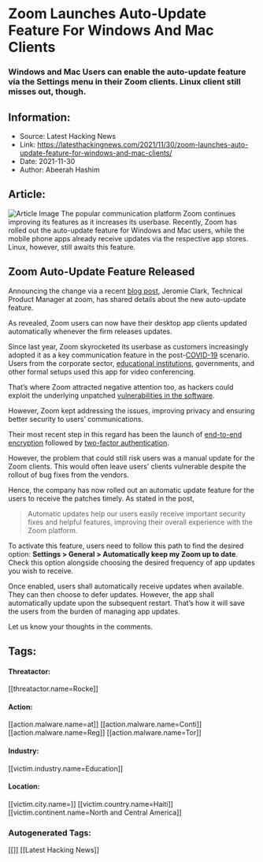 # Zoom Launches Auto-Update Feature For Windows And Mac Clients
### Windows and Mac Users can enable the auto-update feature via the Settings menu in their Zoom clients. Linux client still misses out, though.

## Information:
+ Source: Latest Hacking News
+ Link: https://latesthackingnews.com/2021/11/30/zoom-launches-auto-update-feature-for-windows-and-mac-clients/
+ Date: 2021-11-30
+ Author: Abeerah Hashim


## Article:
![Article Image](https://latesthackingnews.com/wp-content/uploads/2020/04/zoom.jpg)
 The popular communication platform Zoom continues improving its features as it increases its userbase. Recently, Zoom has rolled out the auto-update feature for Windows and Mac users, while the mobile phone apps already receive updates via the respective app stores. Linux, however, still awaits this feature.

 Zoom Auto-Update Feature Released
---------------------------------

 Announcing the change via a recent [blog post](https://blog.zoom.us/get-automatic-updates-in-the-zoom-client/), Jeromie Clark, Technical Product Manager at zoom, has shared details about the new auto-update feature.

 As revealed, Zoom users can now have their desktop app clients updated automatically whenever the firm releases updates.

 Since last year, Zoom skyrocketed its userbase as customers increasingly adopted it as a key communication feature in the post-[COVID-19](https://latesthackingnews.com/?s=covid) scenario. Users from the corporate sector, [educational institutions](https://latesthackingnews.com/2021/02/26/educational-institutions-websites-found-vulnerable-to-multiple-threats/), governments, and other formal setups used this app for video conferencing.

 That’s where Zoom attracted negative attention too, as hackers could exploit the underlying unpatched [vulnerabilities in the software](https://latesthackingnews.com/tag/zoom-vulnerability/).

 However, Zoom kept addressing the issues, improving privacy and ensuring better security to users’ communications.

 Their most recent step in this regard has been the launch of [end-to-end encryption](https://latesthackingnews.com/2020/10/19/zoom-rolls-out-end-to-end-encryption-as-technical-preview/) followed by [two-factor authentication](https://latesthackingnews.com/2020/09/14/zoom-launch-two-factor-authentication-for-all-accounts/).

 However, the problem that could still risk users was a manual update for the Zoom clients. This would often leave users’ clients vulnerable despite the rollout of bug fixes from the vendors.

 Hence, the company has now rolled out an automatic update feature for the users to receive the patches timely. As stated in the post,

 
> Automatic updates help our users easily receive important security fixes and helpful features, improving their overall experience with the Zoom platform.
> 
> 

 To activate this feature, users need to follow this path to find the desired option: **Settings > General > Automatically keep my Zoom up to date**. Check this option alongside choosing the desired frequency of app updates you wish to receive.

 Once enabled, users shall automatically receive updates when available. They can then choose to defer updates. However, the app shall automatically update upon the subsequent restart. That’s how it will save the users from the burden of managing app updates.

 Let us know your thoughts in the comments.

   


## Tags:

#### Threatactor:
[[threatactor.name=Rocke]]

#### Action:
[[action.malware.name=at]] [[action.malware.name=Conti]] [[action.malware.name=Reg]] [[action.malware.name=Tor]]

#### Industry:
[[victim.industry.name=Education]]

#### Location:
[[victim.city.name=]] [[victim.country.name=Haiti]] [[victim.continent.name=North and Central America]]

### Autogenerated Tags:
[[]] [[Latest Hacking News]]

